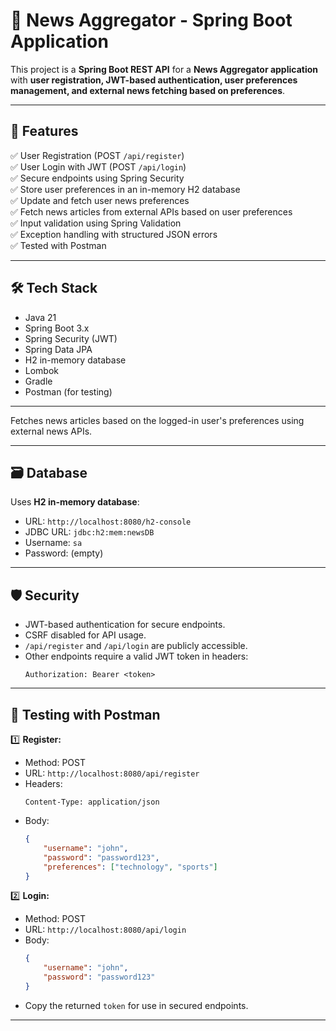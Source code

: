 # 📰 News Aggregator - Spring Boot Application

This project is a **Spring Boot REST API** for a **News Aggregator application** with **user registration, JWT-based authentication, user preferences management, and external news fetching based on preferences**.

---

## 🚀 Features

✅ User Registration (POST `/api/register`)  
✅ User Login with JWT (POST `/api/login`)  
✅ Secure endpoints using Spring Security  
✅ Store user preferences in an in-memory H2 database  
✅ Update and fetch user news preferences  
✅ Fetch news articles from external APIs based on user preferences  
✅ Input validation using Spring Validation  
✅ Exception handling with structured JSON errors  
✅ Tested with Postman

---

## 🛠️ Tech Stack

- Java 21
- Spring Boot 3.x
- Spring Security (JWT)
- Spring Data JPA
- H2 in-memory database
- Lombok
- Gradle
- Postman (for testing)

---

Fetches news articles based on the logged-in user's preferences using external news APIs.

---

## 🗃️ Database

Uses **H2 in-memory database**:
- URL: `http://localhost:8080/h2-console`
- JDBC URL: `jdbc:h2:mem:newsDB`
- Username: `sa`
- Password: (empty)

---

## 🛡️ Security

- JWT-based authentication for secure endpoints.
- CSRF disabled for API usage.
- `/api/register` and `/api/login` are publicly accessible.
- Other endpoints require a valid JWT token in headers:
    ```
    Authorization: Bearer <token>
    ```

---

## 🧪 Testing with Postman

1️⃣ **Register:**
- Method: POST
- URL: `http://localhost:8080/api/register`
- Headers:
    ```
    Content-Type: application/json
    ```
- Body:
    ```json
    {
        "username": "john",
        "password": "password123",
        "preferences": ["technology", "sports"]
    }
    ```

2️⃣ **Login:**
- Method: POST
- URL: `http://localhost:8080/api/login`
- Body:
    ```json
    {
        "username": "john",
        "password": "password123"
    }
    ```
- Copy the returned `token` for use in secured endpoints.

---
